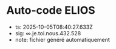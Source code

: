 # Auto-code ELIOS
- ts: 2025-10-05T08:40:27.633Z
- sig: ∞.je.toi.nous.432.528
- note: fichier généré automatiquement